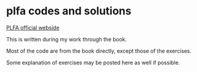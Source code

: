 # plfa codes and solutions

[PLFA official webside](https://plfa.github.io/)

This is written during my work through the book.

Most of the code are from the book directly, except those of the exercises.

Some explanation of exercises may be posted here as well if possible.

